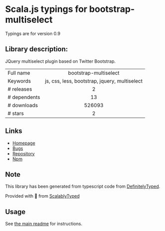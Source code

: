 
# Scala.js typings for bootstrap-multiselect

Typings are for version 0.9

## Library description:
JQuery multiselect plugin based on Twitter Bootstrap.

|                    |                 |
| ------------------ | :-------------: |
| Full name          | bootstrap-multiselect |
| Keywords           | js, css, less, bootstrap, jquery, multiselect |
| # releases         | 2 |
| # dependents       | 13 |
| # downloads        | 526093 |
| # stars            | 2 |

## Links
- [Homepage](http://davidstutz.de/bootstrap-multiselect/)
- [Bugs](https://github.com/davidstutz/bootstrap-multiselect/issues)
- [Repository](https://github.com/davidstutz/bootstrap-multiselect)
- [Npm](https://www.npmjs.com/package/bootstrap-multiselect)
    


## Note
This library has been generated from typescript code from [DefinitelyTyped](https://definitelytyped.org).

Provided with :purple_heart: from [ScalablyTyped](https://github.com/oyvindberg/ScalablyTyped)

## Usage
See [the main readme](../../readme.md) for instructions.


